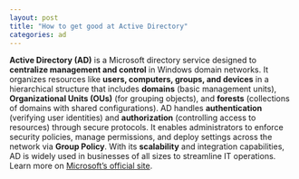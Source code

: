 ```yaml
---
layout: post  
title: "How to get good at Active Directory"  
categories: ad 
---
```


**Active Directory (AD)** is a Microsoft directory service designed to **centralize management and control** in Windows domain networks. It organizes resources like **users, computers, groups, and devices** in a hierarchical structure that includes **domains** (basic management units), **Organizational Units (OUs)** (for grouping objects), and **forests** (collections of domains with shared configurations). AD handles **authentication** (verifying user identities) and **authorization** (controlling access to resources) through secure protocols. It enables administrators to enforce security policies, manage permissions, and deploy settings across the network via **Group Policy**. With its **scalability** and integration capabilities, AD is widely used in businesses of all sizes to streamline IT operations. Learn more on [Microsoft’s official site](https://activedirectorypro.com/what-is-active-directory/#:~:text=Active%20Directory%20%28AD%29%20is%20a%20Microsoft%20service%20that,access%20to%20data%20and%20enforce%20company%20security%20policies.).
